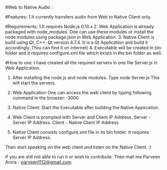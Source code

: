 #Web to Native Audio :

#Features:
1.It currently transfers audio from Web to Native Client only.

#Requirements:
1.It requires Node.js 0.10.x
2. Web Application is already packaged with node_modules. One can use these modules or install the node modules using package.json in Web Application.
3. Native Client is build using Qt, C++. Qt version 4.7.4. It is a Qt Application and build it accordingly. (You can find it on internet)
4. Executable will be created in bin folder and it requires configure.xml file which exists in the bin folder as well.


#How to use:
I have created all the required servers in one file Server.js in Web Application.

1. After installing the node.js and node modules. Type
    node Server.js
    This will start the servers.

2. Web Application
    One can access the web client by typing following command in the browser:
        <server>:3000

3. Native Client:
    Start the Executable after building the Native Application.

4. Web Client is prompted with Server and Client IP Address. Server - Server IP Address. Client - Native Client IP Address

5. Native Client consists configure.xml file in its bin folder. It requires Server IP Address.

Then start speaking on the web client and listen on the Native Client. :)

If you are still not able to run it or wish to contribute. Then mail me
    Parveen Arora - <a href="mailto:parveen1112@gmail.com">parveen1112@gmail.com</a>